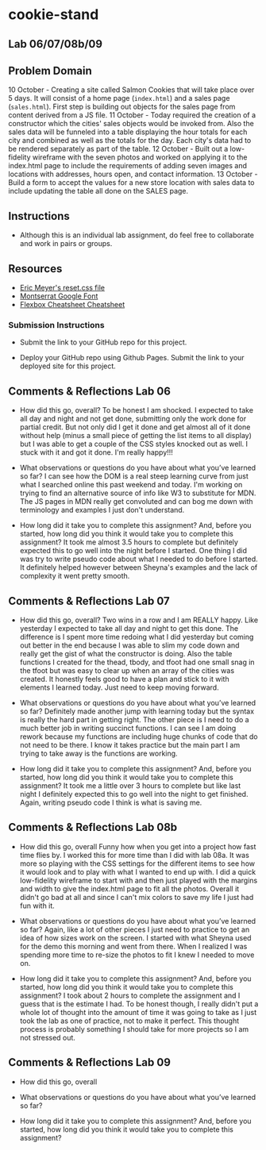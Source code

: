 # cookie-stand

## Lab 06/07/08b/09

## Problem Domain

10 October - Creating a site called Salmon Cookies that will take place over 5 days. It will consist of a home page (`index.html`) and a sales page (`sales.html`). First step is building out objects for the sales page from content derived from a JS file.
11 October - Today required the creation of a constructor which the cities' sales objects would be invoked from. Also the sales data will be funneled into a table displaying the hour totals for each city and combined as well as the totals for the day. Each city's data had to be rendered separately as part of the table.
12 October - Built out a low-fidelity wireframe with the seven photos and worked on applying it to the index.html page to include the requirements of adding seven images and locations with addresses, hours open, and contact information.
13 October - Build a form to accept the values for a new store location with sales data to include updating the table all done on the SALES page.

## Instructions

* Although this is an individual lab assignment, do feel free to collaborate and work in pairs or groups.

## Resources

* [Eric Meyer's reset.css file](https://meyerweb.com/eric/tools/css/reset/)
* [Montserrat Google Font](https://fonts.google.com/?query=Montserrat)
* [Flexbox Cheatsheet Cheatsheet](https://jonitrythall.com/content/flexboxsheet.pdf)

### Submission Instructions

* Submit the link to your GitHub repo for this project.

* Deploy your GitHub repo using Github Pages. Submit the link to your deployed site for this project.

## Comments & Reflections Lab 06

* How did this go, overall?
To be honest I am shocked. I expected to take all day and night and not get done, submitting only the work done for partial credit. But not only did I get it done and get almost all of it done without help (minus a small piece of getting the list items to all display) but I was able to get a couple of the CSS styles knocked out as well. I stuck with it and got it done. I'm really happy!!!

* What observations or questions do you have about what you’ve learned so far?
I can see how the DOM is a real steep learning curve from just what I searched online this past weekend and today. I'm working on trying to find an alternative source of info like W3 to substitute for MDN. The JS pages in MDN really get convoluted and can bog me down with terminology and examples I just don't understand.

* How long did it take you to complete this assignment? And, before you started, how long did you think it would take you to complete this assignment?
It took me almost 3.5 hours to complete but definitely expected this to go well into the night before I started. One thing I did was try to write pseudo code about what I needed to do before I started.  It definitely helped however between Sheyna's examples and the lack of complexity it went pretty smooth.

## Comments & Reflections Lab 07

* How did this go, overall?
Two wins in a row and I am REALLY happy. Like yesterday I expected to take all day and night to get this done. The difference is I spent more time redoing what I did yesterday but coming out better in the end because I was able to slim my code down and really get the gist of what the constructor is doing.  Also the table functions I created for the thead, tbody, and tfoot had one small snag in the tfoot but was easy to clear up when an array of the cities was created.  It honestly feels good to have a plan and stick to it with elements I learned today. Just need to keep moving forward.

* What observations or questions do you have about what you’ve learned so far?
Definitely made another jump with learning today but the syntax is really the hard part in getting right. The other piece is I need to do a much better job in writing succinct functions. I can see I am doing rework because my functions are including huge chunks of code that do not need to be there. I know it takes practice but the main part I am trying to take away is the functions are working.

* How long did it take you to complete this assignment? And, before you started, how long did you think it would take you to complete this assignment?
It took me a little over 3 hours to complete but like last night I definitely expected this to go well into the night to get finished. Again, writing pseudo code I think is what is saving me.

## Comments & Reflections Lab 08b

* How did this go, overall
Funny how when you get into a project how fast time flies by. I worked this for more time than I did with lab 08a. It was more so playing with the CSS settings for the different items to see how it would look and to play with what I wanted to end up with. I did a quick low-fidelity wireframe to start with and then just played with the margins and width to give the index.html page to fit all the photos. Overall it didn't go bad at all and since I can't mix colors to save my life I just had fun with it.

* What observations or questions do you have about what you’ve learned so far?
Again, like a lot of other pieces I just need to practice to get an idea of how sizes work on the screen. I started with what Sheyna used for the demo this morning and went from there. When I realized I was spending more time to re-size the photos to fit I knew I needed to move on.

* How long did it take you to complete this assignment? And, before you started, how long did you think it would take you to complete this assignment?
I took about 2 hours to complete the assignment and I guess that is the estimate I had. To be honest though, I really didn't put a whole lot of thought into the amount of time it was going to take as I just took the lab as one of practice, not to make it perfect.  This thought process is probably something I should take for more projects so I am not stressed out.

## Comments & Reflections Lab 09

* How did this go, overall

* What observations or questions do you have about what you’ve learned so far?

* How long did it take you to complete this assignment? And, before you started, how long did you think it would take you to complete this assignment?
